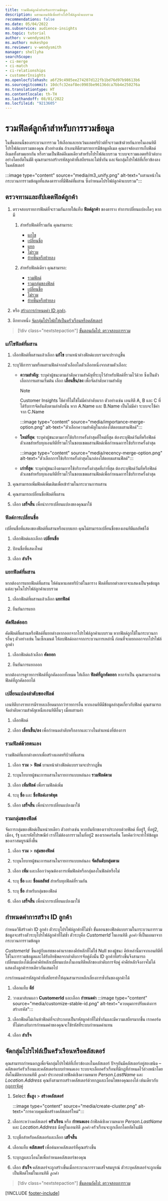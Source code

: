 ```yaml
---
title: รวมฟิลด์ลูกค้าสำหรับการรวมข้อมูล
description: ผสานเอนทิตีเพื่อสร้างโปรไฟล์ลูกค้าแบบรวม
recommendations: false
ms.date: 05/04/2022
ms.subservice: audience-insights
ms.topic: tutorial
author: v-wendysmith
ms.author: mukeshpo
ms.reviewer: v-wendysmith
manager: shellyha
searchScope:
- ci-merge
- ci-match
- ci-relationships
- customerInsights
ms.openlocfilehash: a6f29c4985ee274207d122fb1bd76d97b98613b6
ms.sourcegitcommit: 10dcfc32eaf8ec0903be96136dca7bb4e250276a
ms.translationtype: HT
ms.contentlocale: th-TH
ms.lasthandoff: 08/01/2022
ms.locfileid: "9213605"
---
```

# <a name="unify-customer-fields-for-data-unification"></a>รวมฟิลด์ลูกค้าสำหรับการรวมข้อมูล

ในขั้นตอนนี้ของกระบวนการรวม ให้เลือกและยกเว้นแอตทริบิวต์ที่จะรวมเข้าด้วยกันภายในเอนทิตีโปรไฟล์แบบรวมของคุณ ตัวอย่างเช่น ถ้าเอนทิตีสามรายการมีข้อมูลอีเมล คุณอาจต้องการเก็บฟิลด์อีเมลทั้งสามแยกกัน หรือรวมเป็นฟิลด์อีเมลเดียวสำหรับโปรไฟล์แบบรวม ระบบจะรวมแอตทริบิวต์บางอย่างโดยอัตโนมัติ คุณสามารถสร้างรหัสลูกค้าที่เสถียรและไม่ซ้ำกัน และจัดกลุ่มโปรไฟล์ที่เกี่ยวข้องลงในคลัสเตอร์

:::image type="content" source="media/m3_unify.png" alt-text="ผสานหน้าในกระบวนการรวมข้อมูลที่แสดงตารางที่มีฟิลด์ที่ผสาน ซึ่งกำหนดโปรไฟล์ลูกค้าแบบรวม":::

## <a name="review-and-update-the-customer-fields"></a>ตรวจทานและอัปเดตฟิลด์ลูกค้า

1. ตรวจสอบรายการฟิลด์ที่จะรวมกันภายใต้แท็บ **ฟิลด์ลูกค้า** ของตาราง ทำการเปลี่ยนแปลงใดๆ หากมี

   1. สำหรับฟิลด์ที่รวมกัน คุณสามารถ:
      - [แกไข](#edit-a-merged-field)
      - [เปลี่ยนชื่อ](#rename-fields)
      - [แยก](#separate-merged-fields)
      - [ไม่รวม](#exclude-fields)
      - [ย้ายขึ้นหรือย้ายลง](#change-the-order-of-fields)

   1. สำหรับฟิลด์เดียว คุณสามารถ:
      - [รวมฟิลด์](#combine-fields-manually)
      - [รวมกลุ่มของฟิลด์](#combine-a-group-of-fields)
      - [เปลี่ยนชื่อ](#rename-fields)
      - [ไม่รวม](#exclude-fields)
      - [ย้ายขึ้นหรือย้ายลง](#change-the-order-of-fields)

1. หรือ [สร้างการกำหนดค่า ID ลูกค้า](#configure-customer-id-generation).

1. อีกทางหนึ่ง [จัดกลุ่มโปรไฟล์ให้เป็นครัวเรือนหรือคลัสเตอร์](#group-profiles-into-households-or-clusters)

> [!div class="nextstepaction"]
> [ขั้นตอนถัดไป: ตรวจสอบการรวม](review-unification.md)

### <a name="edit-a-merged-field"></a>แก้ไขฟิลด์ที่ผสาน

1. เลือกฟิลด์ที่ผสานแล้วเลือก **แก้ไข** บานหน้าต่างฟิลด์แบบรวมจะปรากฏขึ้น

1. ระบุวิธีการรวมหรือผสานฟิลด์จากตัวเลือกใดตัวเลือกหนึ่งจากสามตัวเลือก:
    - **ความสำคัญ**: ระบุค่าผู้ชนะตามลำดับความสำคัญที่ระบุไว้สำหรับฟิลด์ที่รวมไว้ด้วย ซึ่งเป็นตัวเลือกการผสานเริ่มต้น เลือก **เลื่อนขึ้น/ลง** เพื่อจัดลำดับความสำคัญ

      > [!NOTE]
      > Customer Insights ใช้ค่าที่ไม่ใช่ไม่มีค่าลำดับแรก ตัวอย่างเช่น เอนทิตี A, B และ C ที่ได้รับการจัดอันดับตามลำดับนั้น หาก A.Name และ B.Name เป็นไม่มีค่า ระบบจะใช้ค่าจาก C.Name

      :::image type="content" source="media/importance-merge-option.png" alt-text="ตัวเลือกความสำคัญในกล่องโต้ตอบผสานฟิลด์":::

    - **ใหม่ที่สุด**: ระบุค่าผู้ชนะตามการใช้บริการครั้งล่าสุดที่ใหม่ที่สุด ต้องระบุฟิลด์วันที่หรือฟิลด์ตัวเลขสำหรับทุกเอนทิตีที่รวมไว้ในขอบเขตผสานฟิลด์เพื่อกำหนดการใช้บริการครั้งล่าสุด

      :::image type="content" source="media/recency-merge-option.png" alt-text="ตัวเลือกการใช้บริการครั้งล่าสุดในกล่องโต้ตอบผสานฟิลด์":::

    - **เก่าที่สุด**: ระบุค่าผู้ชนะอิงตามการใช้บริการครั้งล่าสุดที่เก่าที่สุด ต้องระบุฟิลด์วันที่หรือฟิลด์ตัวเลขสำหรับทุกเอนทิตีที่รวมไว้ในขอบเขตผสานฟิลด์เพื่อกำหนดการใช้บริการครั้งล่าสุด

1. คุณสามารถเพิ่มฟิลด์เพิ่มเติมเพื่อเข้าร่วมในกระบวนการผสาน

1. คุณสามารถเปลี่ยนชื่อฟิลด์ที่ผสาน

1. เลือก **เสร็จสิ้น** เพื่อนำการเปลี่ยนแปลงของคุณมาใช้

### <a name="rename-fields"></a>ฟิลด์การเปลี่ยนชื่อ

เปลี่ยนชื่อที่แสดงของฟิลด์ที่ผสานหรือแบบแยก คุณไม่สามารถเปลี่ยนชื่อของเอนทิตีผลลัพธ์ได้

1. เลือกฟิลด์และเลือก **เปลี่ยนชื่อ**

1. ป้อนชื่อที่แสดงใหม่

1. เลือก **สำเร็จ**

### <a name="separate-merged-fields"></a>แยกฟิลด์ที่ผสาน

หากต้องการแยกฟิลด์ที่ผสาน ให้ค้นหาแอตทริบิวต์ในตาราง ฟิลด์ที่แยกต่างหากจะแสดงเป็นจุดข้อมูลแต่ละจุดในโปรไฟล์ลูกค้าแบบรวม

1. เลือกฟิลด์ที่ผสานแล้วเลือก **แยกฟิลด์**

1. ยืนยันการแยก

### <a name="exclude-fields"></a>คัดฟิลด์ออก

คัดฟิลด์ที่ผสานหรือฟิลด์ที่แยกต่างหากออกจากโปรไฟล์ลูกค้าแบบรวม หากฟิลด์ถูกใช้ในกระบวนการอื่นๆ ตัวอย่างเช่น ในเซ็กเมนต์ ให้ลบฟิลด์ออกจากกระบวนการเหล่านี้ ก่อนที่จะแยกออกจากโปรไฟล์ลูกค้า

1. เลือกฟิลด์แล้วเลือก **คัดออก**

1. ยืนยันการแยกออก

หากต้องการดูรายการฟิลด์ที่ถูกคัดออกทั้งหมด ให้เลือก **ฟิลด์ที่ถูกคัดออก** หากจำเป็น คุณสามารถอ่านฟิลด์ที่ถูกคัดออกได้

### <a name="change-the-order-of-fields"></a>เปลี่ยนแปลงลำดับของฟิลด์

เอนทิตีบางรายการมีรายละเอียดมากกว่ารายการอื่น หากเอนทิตีมีข้อมูลล่าสุดเกี่ยวกับฟิลด์ คุณสามารถจัดลำดับความสำคัญเหนือเอนทิตีอื่นๆ เมื่อผสานค่า

1. เลือกฟิลด์
  
1. เลือก **เลื่อนขึ้น/ลง** เพื่อกำหนดลำดับหรือลากและวางในตำแหน่งที่ต้องการ

### <a name="combine-fields-manually"></a>รวมฟิลด์ด้วยตนเอง

รวมฟิลด์ที่แยกต่างหากเพื่อสร้างแอตทริบิวต์ที่ผสาน

1. เลือก **รวม** > **ฟิลด์** บานหน้าต่างฟิลด์แบบรวมจะปรากฏขึ้น

1. ระบุนโยบายผู้ชนะการผสานในรายการแบบหล่นลง **รวมฟิลด์ตาม**

1. เลือก **เพิ่มฟิลด์** เพื่อรวมฟิลด์เพิ่ม

1. ระบุ **ชื่อ** และ **ชื่อฟิลด์เอาต์พุต**

1. เลือก **เสร็จสิ้น** เพื่อนำการเปลี่ยนแปลงมาใช้

### <a name="combine-a-group-of-fields"></a>รวมกลุ่มของฟิลด์

จัดการกลุ่มของฟิลด์เป็นหน่วยเดียว ตัวอย่างเช่น หากบันทึกของเราประกอบด้วยฟิลด์ ที่อยู่1, ที่อยู่2, เมือง, รัฐ และรหัสไปรษณีย์ เราก็ไม่ต้องการรวมในที่อยู่2 ของเรกคอร์ดอื่น โดยคิดว่าจะทำให้ข้อมูลของเราสมบูรณ์ยิ่งขึ้น

1. เลือก **รวม** > **กลุ่มของฟิลด์**

1. ระบุนโยบายผู้ชนะการผสานในรายการแบบหล่นลง **จัดอันดับกลุ่มตาม**

1. เลือก **เพิ่ม** และเลือกว่าคุณต้องการเพิ่มฟิลด์หรือกลุ่มลงในฟิลด์หรือไม่

1. ระบุ **ชื่อ** และ **ชื่อผลลัพธ์** สำหรับทุกฟิลด์ที่รวมกัน

1. ระบุ **ชื่อ** สำหรับกลุ่มของฟิลด์

1. เลือก **เสร็จสิ้น** เพื่อนำการเปลี่ยนแปลงมาใช้

## <a name="configure-customer-id-generation"></a>กำหนดค่าการสร้าง ID ลูกค้า

กำหนดวิธีสร้างค่า ID ลูกค้า ตัวระบุโปรไฟล์ลูกค้าที่ไม่ซ้ำ ขั้นตอนของฟิลด์แบบรวมในกระบวนการรวมข้อมูลจะสร้างตัวระบุโปรไฟล์ลูกค้าที่ไม่ซ้ำ ตัวระบุคือ *CustomerId* ในเอนทิตี *ลูกค้า* ที่เป็นผลมาจากกระบวนการรวมข้อมูล

*CustomerId*  ขึ้นอยู่กับแฮชของค่าแรกของคีย์หลักที่ไม่ใช่ Null ของผู้ชนะ คีย์เหล่านี้มาจากเอนทิตีที่ใช้ในการรวมข้อมูลและได้รับอิทธิพลจากลำดับการจับคู่ดังนั้น ID ลูกค้าที่สร้างขึ้นจึงสามารถเปลี่ยนแปลงได้เมื่อค่าคีย์หลักเปลี่ยนแปลงในเอนทิตีหลักของลำดับการจับคู่ ค่าคีย์หลักจึงอาจไม่ได้แสดงถึงลูกค้ารายเดียวกันเสมอไป

การกำหนดค่ารหัสลูกค้าที่เสถียรทำให้คุณสามารถหลีกเลี่ยงการซ้ำกันของลูกค้าได้

1. เลือกแท็บ **คีย์**

1. วางเมาส์บนแถว **CustomerId** และเลือก **กำหนดค่า**
   :::image type="content" source="media/customize-stable-id.png" alt-text="ควบคุมการปรับแต่งการสร้างรหัส":::

1. เลือกฟิลด์ไม่เกินห้าฟิลด์ที่จะประกอบเป็นรหัสลูกค้าที่ไม่ซ้ำกันและมีความเสถียรมากขึ้น เรกคอร์ดที่ไม่ตรงกับการกำหนดค่าของคุณจะใช้รหัสที่ระบบกำหนดค่าแทน  

1. เลือก **สำเร็จ**

## <a name="group-profiles-into-households-or-clusters"></a>จัดกลุ่มโปรไฟล์เป็นครัวเรือนหรือคลัสเตอร์

คุณสามารถกำหนดกฎเพื่อจัดกลุ่มโปรไฟล์ที่เกี่ยวข้องลงในคลัสเตอร์ ปัจจุบันมีคลัสเตอร์อยู่สองชนิด – คลัสเตอร์ครัวเรือนและคลัสเตอร์แบบกำหนดเอง ระบบจะเลือกครัวเรือนที่มีกฎที่กำหนดไว้ล่วงหน้าโดยอัตโนมัติหากเอนทิตี *ลูกค้า* ประกอบด้วยฟิลด์เชิงความหมาย *Person.LastName* และ *Location.Address* คุณยังสามารถสร้างคลัสเตอร์ด้วยกฎและเงื่อนไขของคุณเองได้ เช่นเดียวกับ [กฎการจับคู่](match-entities.md#define-rules-for-match-pairs)

1. Select **ขั้นสูง** > **สร้างคลัสเตอร์**

   :::image type="content" source="media/create-cluster.png" alt-text="การควบคุมเพื่อสร้างคลัสเตอร์ใหม่":::

1. เลือกระหว่างคลัสเตอร์ **ครัวเรือน** หรือ **กำหนดเอง** ถ้าฟิลด์เชิงความหมาย *Person.LastName* และ *Location.Address* มีอยู่ในเอนทิตี *ลูกค้า* ครัวเรือนจะถูกเลือกโดยอัตโนมัติ

1. ระบุชื่อสำหรับคลัสเตอร์และเลือก **เสร็จสิ้น**

1. เลือกแท็บ **คลัสเตอร์** เพื่อค้นหาคลัสเตอร์ที่คุณสร้างขึ้น

1. ระบุกฎและเงื่อนไขเพื่อกำหนดคลัสเตอร์ของคุณ

1. เลือก **สำเร็จ** คลัสเตอร์จะถูกสร้างขึ้นเมื่อกระบวนการรวมเสร็จสมบูรณ์ ตัวระบุคลัสเตอร์จะถูกเพิ่มเป็นฟิลด์ใหม่ในเอนทิตี *ลูกค้า*

> [!div class="nextstepaction"]
> [ขั้นตอนถัดไป: ตรวจสอบการรวม](review-unification.md)

[!INCLUDE [footer-include](includes/footer-banner.md)]

